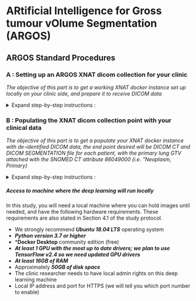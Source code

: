# ARtificial Intelligence for Gross tumour vOlume Segmentation (ARGOS)

## ARGOS Standard Procedures

### A : Setting up an ARGOS XNAT dicom collection for your clinic
_The objective of this part is to get a working XNAT docker instance set up locally on your clinic side, and prepare it to receive DICOM data_

<details><summary>Expand step-by-step instructions :</summary>

Step 1 : Ensure that you have sufficient space, memory and reasonably up to date hardware including ***at least 1 GPU chip***. For reference, the MAASTRO node is an Amazon AWS Ubuntu Linux 18.04 virtual machine with 10GBit network and 100GB storage (it happens to be the g3.xlarge template instance).

Step 2 : Install Docker Engine (free Community Edition version). Follow the instructions here - https://docs.docker.com/engine/install/ubuntu/

Step 3 : After validating that Docker is working (e.g. do the hello-world demo recommended at the end of the install documentation) please also install docker-compose (https://docs.docker.com/compose/install/).

Step 4 : Install the git library with `sudo apt-get install git`.

Step 5 : Find the XNAT docker-compose registry by the Washington University Neuro-imaging Research Group, and follow the instructions to clone their repository to your system, starting with the `git clone https://github.com/NrgXnat/xnat-docker-compose`.

Step 6 : Create an XNAT instance by switching directory into the xnat-docker-compose master folder `cd xnat-docker-compose` and then copy the default environment template to the .env file as `sudo cp default.env .env`.

Step 7 : Spin up the required XNAT components using docker-compose as follows `sudo docker-compose up -d`.

Step 8 : Depending on your system Step 7 could well take a few minutes to get set up. You can check status using the following command `sudo docker stats`. Once all three docker images in the XNAT package are stable at very low load, it probably means everything is up and running nice in the background.

Step 9 : On the same machine that is hosting your XNAT docker instance, you now need to point a web browser to http://localhost:80. The XNAT welcome screen should come up momentarily.
</details>

### B : Populating the XNAT dicom collection point with your clinical data
_The objective of this part is to get a populate your XNAT docker instance with de-identified DICOM data, the end point desired will be DICOM CT and DICOM SEGMENTATION file for each patient, with the primary lung GTV attached with the SNOMED CT attribute 86049000 (i.e. "Neoplasm, Primary)_

<details><summary>Expand step-by-step instructions :</summary>

Step 1 : On the XNAT welcome screen, you will log in as _admin_ and the password is _admin_.
![](./screenshots/xnat_splash_admin.jpg)

Step 2 : Create a new project, for instance, I am calling mine "ARGOSnode02". This name is only visible on your side, no one else needs this, so feel free to label your collection as you wish.
![](./screenshots/xnat-new-projecr.png)

Step 3 : There are now several options to populate the XNAT collection with your DICOM CT and DICOM RTSTRUCT (for most partners) or DICOM SEGMENTATION (for the minority of partners). We will provide you some of the data transfer options below.

**Note well : If using RTSTRUCT, please have primary lung tumour(s) named as 'GTV-1' (GTV-2, etc. if more than one primary in the lung). Malignant nodes are named as 'GTV-N1' ('GTV-N2', etc. if more than one node) or simply 'GTV-Nsum'. Organs at risk such as 'Esophagus', 'Heart', 'Lung-Left', 'Lung-Right', are all purely optional.**

##### Option 1 : Direct upload with python batching script
_This can only work with adequately de-identified and correctly-cleaned DICOM data_. We provide you with a python notebook script to iterate through every patient folder in a local filesystem directory, it will package each patient folder as a zip object, and then transmit the zip via API into your local XNAT docker instance which will collect it and try to archive it. This requires Python version 3.7 or later.

##### Option 2 : Clinical Trial Processor pipeline ending with DICOM transfer
_This is probably the most useful clinical-integrated workflow_. Here, we need to set you up with Clinical Trial Processor workflow that will (i) consume a copy of your DICOM files exported from your planning system or PACS (b) it will de-identify (using a key file) and change the GTV names (again using a lookup file) into the standard required above (c) it will send it across via standard DICOM protocol across the network to try to reach port number 8104 on your XNAT machine.

##### Option 3 : Clinical Trial Processor pipeline ending with HTTPS transfer
_This is probably one of the options for partners that want to move clinical data to a university department that hosts the ARGOD node_. This will be again done with Clinical Trial Processor and works the same as Option 2 above, except we will send via HTTPS protocol. There needs to be some additional setting up on the XNAT receiving side, but we will have someone from Medical Data Works give you some guidance for this part.

![](./screenshots/xnat-dicom-ct-seg.png)

Step 4 : (in progress)
</details>

##### Access to machine where the deep learning will run locally
In this study, you will need a local machine where you can hold images until needed, and have the following hardware requirements.
These requirements are also stated in Section 4.1 of the study protocol.
<br>
- We strongly recommend ***Ubuntu 18.04 LTS*** operating system
- ***Python version 3.7 or higher***
- ***Docker Desktop** community edition (free)
- ***At least 1 GPU with the most up to date drivers; we plan to use TensorFlow v2.4 so we need updated GPU drivers***
- ***At least 16GB of RAM***
- Approximately ***50GB of disk space***
- The clinic researcher needs to have local admin rights on this deep learning machine
- Local IP address and port for HTTPS (we will tell you which port number to enable)


